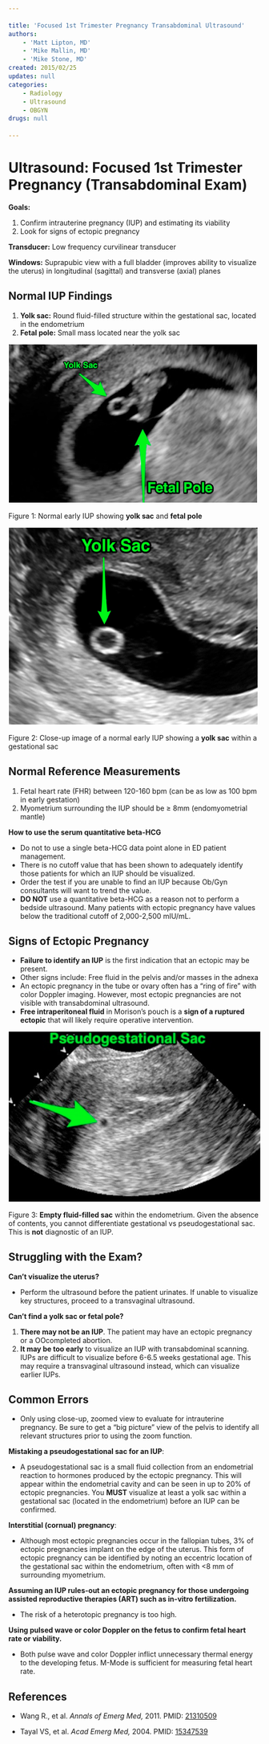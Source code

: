 ```yaml
---

title: 'Focused 1st Trimester Pregnancy Transabdominal Ultrasound'
authors:
    - 'Matt Lipton, MD'
    - 'Mike Mallin, MD'
    - 'Mike Stone, MD'
created: 2015/02/25
updates: null
categories:
    - Radiology
    - Ultrasound
    - OBGYN
drugs: null

---
```




# Ultrasound: Focused 1st Trimester Pregnancy (Transabdominal Exam)

**Goals:**

1.  Confirm intrauterine pregnancy (IUP) and estimating its viability
2.  Look for signs of ectopic pregnancy

**Transducer:** Low frequency curvilinear transducer

**Windows:** Suprapubic view with a full bladder (improves ability to visualize the uterus) in longitudinal (sagittal) and transverse (axial) planes

## Normal IUP Findings

1.  **Yolk sac:** Round fluid-filled structure within the gestational sac, located in the endometrium
2.  **Fetal pole:** Small mass located near the yolk sac

![](image-1.png)

Figure 1: Normal early IUP showing **yolk sac** and **fetal pole**

![](image-2.png)

Figure 2: Close-up image of a normal early IUP showing a **yolk sac** within a gestational sac

## Normal Reference Measurements

1.  Fetal heart rate (FHR) between 120-160 bpm (can be as low as 100 bpm in early gestation)
2.  Myometrium surrounding the IUP should be ≥ 8mm (endomyometrial mantle)

**How to use the serum quantitative beta-HCG**

-   Do not to use a single beta-HCG data point alone in ED patient management.
-   There is no cutoff value that has been shown to adequately identify those patients for which an IUP should be visualized.
-   Order the test if you are unable to find an IUP because Ob/Gyn consultants will want to trend the value. 
-   **DO NOT** use a quantitative beta-HCG as a reason not to perform a bedside ultrasound. Many patients with ectopic pregnancy have values below the traditional cutoff of 2,000-2,500 mIU/mL.

## Signs of Ectopic Pregnancy

-   **Failure to identify an IUP** is the first indication that an ectopic may be present.
-   Other signs include: Free fluid in the pelvis and/or masses in the adnexa
-   An ectopic pregnancy in the tube or ovary often has a “ring of fire” with color Doppler imaging. However, most ectopic pregnancies are not visible with transabdominal ultrasound.
-   **Free intraperitoneal fluid** in Morison’s pouch is a **sign of a ruptured ectopic** that will likely require operative intervention.

![](image-3.png)

Figure 3: **Empty fluid-filled sac** within the endometrium. Given the absence of contents, you cannot differentiate gestational vs pseudogestational sac. This is **not** diagnostic of an IUP.

## Struggling with the Exam?

**Can’t visualize the uterus?**

- Perform the ultrasound before the patient urinates. If unable to visualize key structures, proceed to a transvaginal ultrasound.

**Can’t find a yolk sac or fetal pole?**

  1.  **There may not be an IUP**. The patient may have an ectopic pregnancy or a OOcompleted abortion.
  2.  **It may be too early** to visualize an IUP with transabdominal scanning. IUPs are difficult to visualize before 6-6.5 weeks gestational age. This may require a transvaginal ultrasound instead, which can visualize earlier IUPs.

## Common Errors

- Only using close-up, zoomed view to evaluate for intrauterine pregnancy. Be sure to get a “big picture” view of the pelvis to identify all relevant structures prior to using the zoom function.

**Mistaking a pseudogestational sac for an IUP**: 

- A pseudogestational sac is a small fluid collection from an endometrial reaction to hormones produced by the ectopic pregnancy. This will appear within the endometrial cavity and can be seen in up to 20% of ectopic pregnancies. You **MUST** visualize at least a yolk sac within a gestational sac (located in the endometrium) before an IUP can be confirmed.

**Interstitial (cornual) pregnancy**: 

- Although most ectopic pregnancies occur in the fallopian tubes, 3% of ectopic pregnancies implant on the edge of the uterus. This form of ectopic pregnancy can be identified by noting an eccentric location of the gestational sac within the endometrium, often with &lt;8 mm of surrounding myometrium.

**Assuming an IUP rules-out an ectopic pregnancy for those undergoing assisted reproductive therapies (ART) such as in-vitro fertilization.** 

- The risk of a heterotopic pregnancy is too high.

**Using pulsed wave or color Doppler on the fetus to confirm fetal heart rate or viability.** 

- Both pulse wave and color Doppler inflict unnecessary thermal energy to the developing fetus. M-Mode is sufficient for measuring fetal heart rate.

## References

- Wang R., et al. *Annals of Emerg Med,* 2011. PMID: [21310509](http://www.ncbi.nlm.nih.gov/pubmed/?term=Use+of+a+%CE%B2-hCG+discriminatory+zone+with+bedside+pelvic+ultrasonography.)

- Tayal VS, et al. *Acad Emerg Med,* 2004. PMID: [15347539](http://www.ncbi.nlm.nih.gov/pubmed/15347539)

